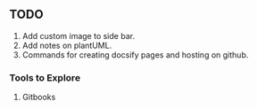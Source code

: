 ## TODO

1. Add custom image to side bar.
2. Add notes on plantUML.
3. Commands for creating docsify pages and hosting on github.

### Tools to Explore
1. Gitbooks